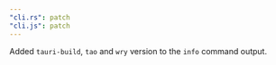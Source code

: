 ```yaml
---
"cli.rs": patch
"cli.js": patch
---
```


Added `tauri-build`, `tao` and `wry` version to the `info` command output.
